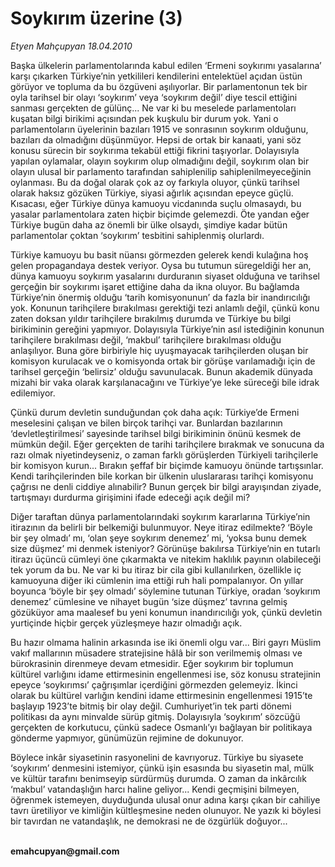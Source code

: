 # Soykırım üzerine (3)

*Etyen Mahçupyan 18.04.2010*

<div class="yazi"><p>Başka ülkelerin parlamentolarında kabul edilen ‘Ermeni soykırımı yasalarına’ karşı çıkarken Türkiye’nin yetkilileri kendilerini entelektüel açıdan üstün görüyor ve topluma da bu özgüveni aşılıyorlar. Bir parlamentonun tek bir oyla tarihsel bir olayı ‘soykırım’ veya ‘soykırım değil’ diye tescil ettiğini sanması gerçekten de gülünç... Ne var ki bu meselede parlamentoları kuşatan bilgi birikimi açısından pek kuşkulu bir durum yok. Yani o parlamentoların üyelerinin bazıları 1915 ve sonrasının soykırım olduğunu, bazıları da olmadığını düşünmüyor. Hepsi de ortak bir kanaati, yani söz konusu sürecin bir soykırıma tekabül ettiği fikrini taşıyorlar. Dolayısıyla yapılan oylamalar, olayın soykırım olup olmadığını değil, soykırım olan bir olayın ulusal bir parlamento tarafından sahiplenilip sahiplenilmeyeceğinin oylanması. Bu da doğal olarak çok az oy farkıyla oluyor, çünkü tarihsel olarak haksız gözüken Türkiye, siyasi ağırlık açısından epeyce güçlü. Kısacası, eğer Türkiye dünya kamuoyu vicdanında suçlu olmasaydı, bu yasalar parlamentolara zaten hiçbir biçimde gelemezdi. Öte yandan eğer Türkiye bugün daha az önemli bir ülke olsaydı, şimdiye kadar bütün parlamentolar çoktan ‘soykırım’ tesbitini sahiplenmiş olurlardı.</p>
<p>Türkiye kamuoyu bu basit nüansı görmezden gelerek kendi kulağına hoş gelen propagandaya destek veriyor. Oysa bu tutumun süregeldiği her an, dünya kamuoyu soykırım yasalarını durduranın siyaset olduğuna ve tarihsel gerçeğin bir soykırımı işaret ettiğine daha da ikna oluyor. Bu bağlamda Türkiye’nin önermiş olduğu ‘tarih komisyonunun’ da fazla bir inandırıcılığı yok. Konunun tarihçilere bırakılması gerektiği tezi anlamlı değil, çünkü konu zaten doksan yıldır tarihçilere bırakılmış durumda ve Türkiye bu bilgi birikiminin gereğini yapmıyor. Dolayısıyla Türkiye’nin asıl istediğinin konunun tarihçilere bırakılması değil, ‘makbul’ tarihçilere bırakılması olduğu anlaşılıyor. Buna göre birbiriyle hiç uyuşmayacak tarihçilerden oluşan bir komisyon kurulacak ve o komisyonda ortak bir görüşe varılamadığı için de tarihsel gerçeğin ‘belirsiz’ olduğu savunulacak. Bunun akademik dünyada mizahi bir vaka olarak karşılanacağını ve Türkiye’ye leke süreceği bile idrak edilemiyor. </p>
<p>Çünkü durum devletin sunduğundan çok daha açık: Türkiye’de Ermeni meselesini çalışan ve bilen birçok tarihçi var. Bunlardan bazılarının ‘devletleştirilmesi’ sayesinde tarihsel bilgi birikiminin önünü kesmek de mümkün değil. Eğer gerçekten de tarihi tarihçilere bırakmak ve sonucuna da razı olmak niyetindeyseniz, o zaman farklı görüşlerden Türkiyeli tarihçilerle bir komisyon kurun... Bırakın şeffaf bir biçimde kamuoyu önünde tartışsınlar. Kendi tarihçilerinden bile korkan bir ülkenin uluslararası tarihçi komisyonu çağrısı ne denli ciddiye alınabilir? Bunun gerçek bir bilgi arayışından ziyade, tartışmayı durdurma girişimini ifade edeceği açık değil mi?</p>
<p>Diğer taraftan dünya parlamentolarındaki soykırım kararlarına Türkiye’nin itirazının da belirli bir belkemiği bulunmuyor. Neye itiraz edilmekte? ‘Böyle bir şey olmadı’ mı, ‘olan şeye soykırım denemez’ mi, ‘yoksa bunu demek size düşmez’ mi denmek isteniyor? Görünüşe bakılırsa Türkiye’nin en tutarlı itirazı üçüncü cümleyi öne çıkarmakta ve nitekim haklılık payının olabileceği tek yorum da bu. Ne var ki bu itiraz bir cila gibi kullanılırken, özellikle iç kamuoyuna diğer iki cümlenin ima ettiği ruh hali pompalanıyor. On yıllar boyunca ‘böyle bir şey olmadı’ söylemine tutunan Türkiye, oradan ‘soykırım denemez’ cümlesine ve nihayet bugün ‘size düşmez’ tavrına gelmiş gözüküyor ama maalesef bu yeni konumun inandırıcılığı yok, çünkü devletin yurtiçinde hiçbir gerçek yüzleşmeye hazır olmadığı açık.</p>
<p>Bu hazır olmama halinin arkasında ise iki önemli olgu var... Biri gayrı Müslim vakıf mallarının müsadere stratejisine hâlâ bir son verilmemiş olması ve bürokrasinin direnmeye devam etmesidir. Eğer soykırım bir toplumun kültürel varlığını idame ettirmesinin engellenmesi ise, söz konusu stratejinin epeyce ‘soykırımsı’ çağrışımlar içerdiğini görmezden gelemeyiz. İkinci olarak bu kültürel varlığın kendini idame ettirmesinin engellenmesi 1915’te başlayıp 1923’te bitmiş bir olay değil. Cumhuriyet’in tek parti dönemi politikası da aynı minvalde sürüp gitmiş. Dolayısıyla ‘soykırım’ sözcüğü gerçekten de korkutucu, çünkü sadece Osmanlı’yı bağlayan bir politikaya gönderme yapmıyor, günümüzün rejimine de dokunuyor.</p>
<p>Böylece inkâr siyasetinin rasyonelini de kavrıyoruz. Türkiye bu siyasete ‘soykırım’ denmesini istemiyor, çünkü işin esasında bu siyasetin mal, mülk ve kültür tarafını benimseyip sürdürmüş durumda. O zaman da inkârcılık ‘makbul’ vatandaşlığın harcı haline geliyor... Kendi geçmişini bilmeyen, öğrenmek istemeyen, duyduğunda ulusal onur adına karşı çıkan bir cahiliye tavrı üretiliyor ve kimliğin kültleşmesine neden olunuyor. Ne yazık ki böylesi bir tavırdan ne vatandaşlık, ne demokrasi ne de özgürlük doğuyor...</p>
<p><b><br/>emahcupyan@gmail.com</b></p></div>
